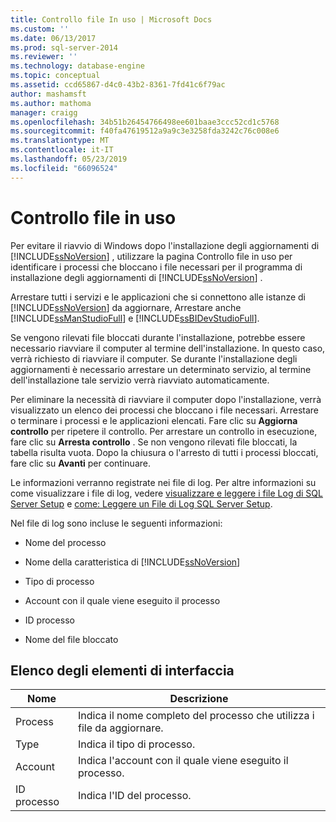 ```yaml
---
title: Controllo file In uso | Microsoft Docs
ms.custom: ''
ms.date: 06/13/2017
ms.prod: sql-server-2014
ms.reviewer: ''
ms.technology: database-engine
ms.topic: conceptual
ms.assetid: ccd65867-d4c0-43b2-8361-7fd41c6f79ac
author: mashamsft
ms.author: mathoma
manager: craigg
ms.openlocfilehash: 34b51b26454766498ee601baae3ccc52cd1c5768
ms.sourcegitcommit: f40fa47619512a9a9c3e3258fda3242c76c008e6
ms.translationtype: MT
ms.contentlocale: it-IT
ms.lasthandoff: 05/23/2019
ms.locfileid: "66096524"
---
```

# <a name="check-files-in-use"></a>Controllo file in uso
  Per evitare il riavvio di Windows dopo l'installazione degli aggiornamenti di [!INCLUDE[ssNoVersion](../../includes/ssnoversion-md.md)] , utilizzare la pagina Controllo file in uso per identificare i processi che bloccano i file necessari per il programma di installazione degli aggiornamenti di [!INCLUDE[ssNoVersion](../../includes/ssnoversion-md.md)] .  
  
 Arrestare tutti i servizi e le applicazioni che si connettono alle istanze di [!INCLUDE[ssNoVersion](../../includes/ssnoversion-md.md)] da aggiornare, Arrestare anche [!INCLUDE[ssManStudioFull](../../includes/ssmanstudiofull-md.md)] e [!INCLUDE[ssBIDevStudioFull](../../includes/ssbidevstudiofull-md.md)].  
  
 Se vengono rilevati file bloccati durante l'installazione, potrebbe essere necessario riavviare il computer al termine dell'installazione. In questo caso, verrà richiesto di riavviare il computer. Se durante l'installazione degli aggiornamenti è necessario arrestare un determinato servizio, al termine dell'installazione tale servizio verrà riavviato automaticamente.  
  
 Per eliminare la necessità di riavviare il computer dopo l'installazione, verrà visualizzato un elenco dei processi che bloccano i file necessari. Arrestare o terminare i processi e le applicazioni elencati. Fare clic su **Aggiorna controllo** per ripetere il controllo. Per arrestare un controllo in esecuzione, fare clic su **Arresta controllo** . Se non vengono rilevati file bloccati, la tabella risulta vuota. Dopo la chiusura o l'arresto di tutti i processi bloccati, fare clic su **Avanti** per continuare.  
  
 Le informazioni verranno registrate nei file di log. Per altre informazioni su come visualizzare i file di log, vedere [visualizzare e leggere i file Log di SQL Server Setup](../../database-engine/install-windows/view-and-read-sql-server-setup-log-files.md) e [come: Leggere un File di Log SQL Server Setup](https://go.microsoft.com/fwlink/?LinkID=134490).  
  
 Nel file di log sono incluse le seguenti informazioni:  
  
-   Nome del processo  
  
-   Nome della caratteristica di [!INCLUDE[ssNoVersion](../../includes/ssnoversion-md.md)]  
  
-   Tipo di processo  
  
-   Account con il quale viene eseguito il processo  
  
-   ID processo  
  
-   Nome del file bloccato  
  
## <a name="uielement-list"></a>Elenco degli elementi di interfaccia  
  
|Nome|Descrizione|  
|----------|-----------------|  
|Process|Indica il nome completo del processo che utilizza i file da aggiornare.|  
|Type|Indica il tipo di processo.|  
|Account|Indica l'account con il quale viene eseguito il processo.|  
|ID processo|Indica l'ID del processo.|  
  
  
